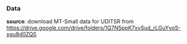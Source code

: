 ### Data

**source**: download MT-Small data for UDITSR from https://drive.google.com/drive/folders/1Q7N5ppK7xvSud_rLGuYvoS-sgu8d0ZQS